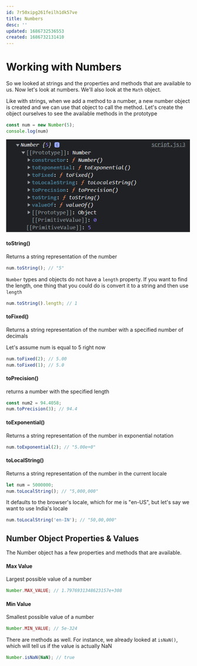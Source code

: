 ```yaml
---
id: 7r50xipg261feilh1dk57ve
title: Numbers
desc: ''
updated: 1686732536553
created: 1686732131410
---
```

# Working with Numbers

So we looked at strings and the properties and methods that are available to us. Now let's look at numbers. We'll also look at the `Math` object.

Like with strings, when we add a method to a number, a new number object is created and we can use that object to call the method. Let's create the object ourselves to see the available methods in the prototype

```JavaScript
const num = new Number(5);
console.log(num)
```

<img src="images/number-object.png" style="width:500px;">

#### toString()

Returns a string representation of the number

```JavaScript
num.toString(); // "5"
```

`Number` types and objects do not have a `length` property. If you want to find the length, one thing that you could do is convert it to a string and then use `length`

```JavaScript
num.toString().length; // 1
```

#### toFixed()

Returns a string representation of the number with a specified number of decimals

Let's assume num is equal to 5 right now

```JavaScript
num.toFixed(2); // 5.00
num.toFixed(1); // 5.0
```

#### toPrecision()

returns a number with the specified length

```JavaScript
const num2 = 94.4058;
num.toPrecision(3); // 94.4
```

#### toExponential()

Returns a string representation of the number in exponential notation

```JavaScript
num.toExponential(2); // "5.00e+0"
```

#### toLocalString()

Returns a string representation of the number in the current locale

```JavaScript
let num = 5000000;
num.toLocalString(); // "5,000,000"
```

It defaults to the browser's locale, which for me is "en-US", but let's say we want to use India's locale

```JavaScript
num.toLocalString('en-IN'); // "50,00,000"
```

## Number Object Properties & Values

The Number object has a few properties and methods that are available.

#### Max Value

Largest possible value of a number

```JavaScript
Number.MAX_VALUE; // 1.7976931348623157e+308
```

#### Min Value

Smallest possible value of a number

```JavaScript
Number.MIN_VALUE; // 5e-324
```

There are methods as well. For instance, we already looked at `isNaN()`, which will tell us if the value is actually NaN

```JavaScript
Number.isNaN(NaN); // true
```
